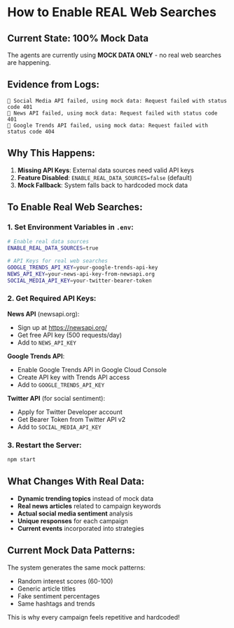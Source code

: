 # How to Enable REAL Web Searches

## Current State: 100% Mock Data

The agents are currently using **MOCK DATA ONLY** - no real web searches are happening.

## Evidence from Logs:

```
🔄 Social Media API failed, using mock data: Request failed with status code 401
🔄 News API failed, using mock data: Request failed with status code 401
🔄 Google Trends API failed, using mock data: Request failed with status code 404
```

## Why This Happens:

1. **Missing API Keys**: External data sources need valid API keys
2. **Feature Disabled**: `ENABLE_REAL_DATA_SOURCES=false` (default)
3. **Mock Fallback**: System falls back to hardcoded mock data

## To Enable Real Web Searches:

### 1. Set Environment Variables in `.env`:

```bash
# Enable real data sources
ENABLE_REAL_DATA_SOURCES=true

# API Keys for real web searches
GOOGLE_TRENDS_API_KEY=your-google-trends-api-key
NEWS_API_KEY=your-news-api-key-from-newsapi.org
SOCIAL_MEDIA_API_KEY=your-twitter-bearer-token
```

### 2. Get Required API Keys:

**News API** (newsapi.org):

- Sign up at https://newsapi.org/
- Get free API key (500 requests/day)
- Add to `NEWS_API_KEY`

**Google Trends API**:

- Enable Google Trends API in Google Cloud Console
- Create API key with Trends API access
- Add to `GOOGLE_TRENDS_API_KEY`

**Twitter API** (for social sentiment):

- Apply for Twitter Developer account
- Get Bearer Token from Twitter API v2
- Add to `SOCIAL_MEDIA_API_KEY`

### 3. Restart the Server:

```bash
npm start
```

## What Changes With Real Data:

- **Dynamic trending topics** instead of mock data
- **Real news articles** related to campaign keywords
- **Actual social media sentiment** analysis
- **Unique responses** for each campaign
- **Current events** incorporated into strategies

## Current Mock Data Patterns:

The system generates the same mock patterns:

- Random interest scores (60-100)
- Generic article titles
- Fake sentiment percentages
- Same hashtags and trends

This is why every campaign feels repetitive and hardcoded!

